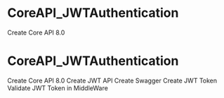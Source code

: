 # CoreAPI_JWTAuthentication
Create Core API 8.0
# CoreAPI_JWTAuthentication
Create Core API 8.0
Create JWT API 
Create Swagger
Create JWT Token 
Validate JWT Token in MiddleWare

